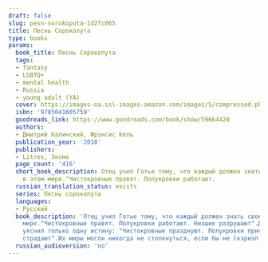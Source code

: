 ```yaml
---
draft: false
slug: pesn-sorokoputa-1d2fc065
title: Песнь Сорокопута
type: books
params:
  book_title: Песнь Сорокопута
  tags:
  - fantasy
  - LGBTQ+
  - mental health
  - Russia
  - young adult (YA)
  cover: https://images-na.ssl-images-amazon.com/images/S/compressed.photo.goodreads.com/books/1645450275i/59664428.jpg
  isbn: '9785041605759'
  goodreads_link: https://www.goodreads.com/book/show/59664428
  authors:
  - Дмитрий Калинский, Фрэнсис Кель
  publication_year: '2018'
  publishers:
  - Litres, Эксмо
  page_count: '416'
  short_book_description: Отец учил Готье тому, что каждый должен знать свое место
    в этом мире."Чистокровные правят. Полукровки работают.
  russian_translation_status: exists
  series: Песнь сорокопута
  languages:
  - Русский
  book_description: 'Отец учил Готье тому, что каждый должен знать свое место в этом
    мире."Чистокровные правят. Полукровки работают. Низшие разрушают".Джером с детства
    уяснил только одну истину: "Чистокровные празднуют. Полукровки прислуживают. Низшие
    страдают".Их миры могли никогда не столкнуться, если бы не Скэриэл.'
  russian_audioversion: 'no'
---
```

